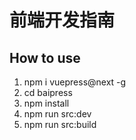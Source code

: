 # 前端开发指南

## How to use

1. npm i vuepress@next -g
2. cd baipress
3. npm install
4. npm run src:dev
5. npm run src:build
